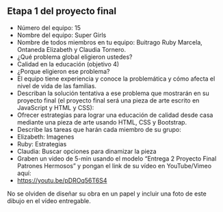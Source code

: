 ## Etapa 1 del proyecto final

- Número del equipo: 15
- Nombre del equipo: Super Girls
- Nombre de todos miembros en tu equipo: Buitrago Ruby Marcela, Ontaneda Elizabeth y Claudia Tornero.  
- ¿Qué problema global eligieron ustedes? 
- Calidad en la educación (objetivo 4) 
- ¿Porque eligieron ese problema?
- El equipo tiene experiencia y conoce la problemática y cómo afecta el nivel de vida de las familias.
- Describan la solución tentativa a ese problema que mostrarán en su proyecto final (el proyecto final será una pieza de arte escrito en JavaScript y HTML y CSS):
- Ofrecer estrategias para lograr una educación de calidad desde casa mediante una pieza de arte usando HTML, CSS y Bootstrap.
- Describe las tareas que harán cada miembro de su grupo:
- Elizabeth: Imagenes
- Ruby: Estrategias
- Claudia: Buscar opciones para dinamizar la pieza
- Graben un video de 5-min usando el modelo “Entrega 2 Proyecto Final Patrones Hermosos” y pongan el link de su vídeo en YouTube/Vimeo aquí:
- https://youtu.be/pDROq56T6S4

No se olviden de diseñar su obra en un papel y incluir una foto de este dibujo en el vídeo entregable.
